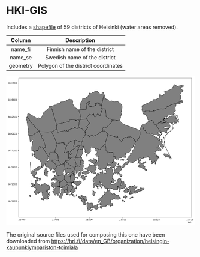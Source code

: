 # HKI-GIS

Includes a [shapefile](./helsinki_district_map/) of 59 districts of Helsinki (water areas removed).

| Column   | Description                         |
|:--------:|:-----------------------------------:|
| name_fi  | Finnish name of the district        |
| name_se  | Swedish name of the district        |
| geometry | Polygon of the district coordinates |

![alt text](./helsinki_district.png)

The original source files used for composing this one have been downloaded from 
https://hri.fi/data/en_GB/organization/helsingin-kaupunkiympariston-toimiala